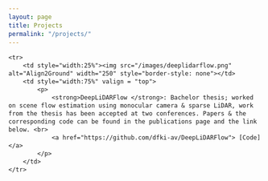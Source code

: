 ```yaml
---
layout: page
title: Projects
permalink: "/projects/"
---
```


<table width="100%" align="center" border="0" cellspacing="0" cellpadding="20">
<tbody>

    <tr>
        <td style="width:25%"><img src="/images/deeplidarflow.png" alt="Align2Ground" width="250" style="border-style: none"></td>
        <td style="width:75%" valign = "top">
            <p>
                <strong>DeepLiDARFlow </strong>: Bachelor thesis; worked on scene flow estimation using monocular camera & sparse LiDAR, work from the thesis has been accepted at two conferences. Papers & the corresponding code can be found in the publications page and the link below. <br>
                <a href="https://github.com/dfki-av/DeepLiDARFlow"> [Code] </a>
            </p>
        </td>
    </tr>

</tbody>
</table>
